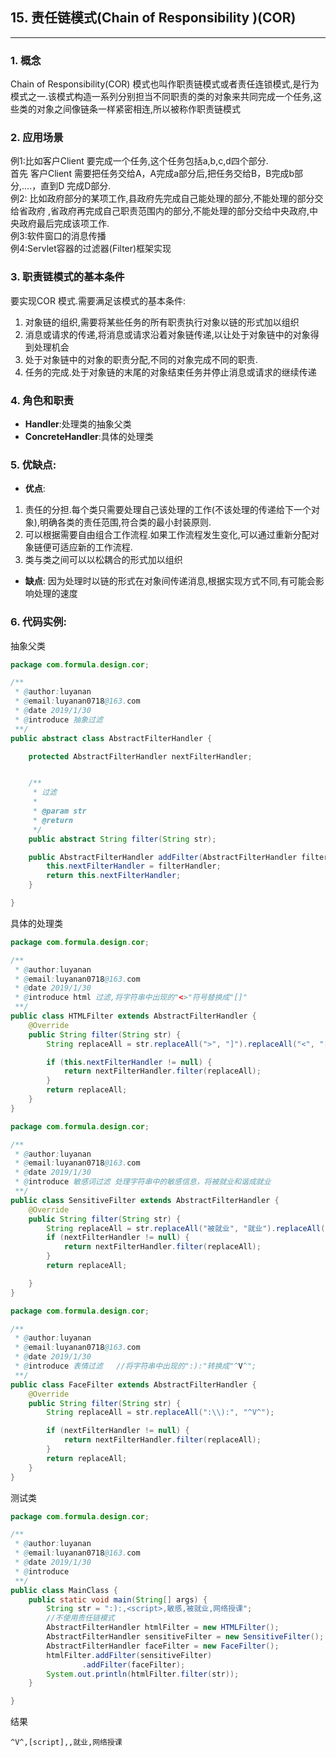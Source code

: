 ## 15. 责任链模式(Chain of Responsibility )(COR)

------


###  1. 概念
Chain of Responsibility(COR) 模式也叫作职责链模式或者责任连锁模式,是行为模式之一.该模式构造一系列分别担当不同职责的类的对象来共同完成一个任务,这些类的对象之间像链条一样紧密相连,所以被称作职责链模式
### 2. 应用场景
例1:比如客户Client 要完成一个任务,这个任务包括a,b,c,d四个部分.<br>
首先 客户Client 需要把任务交给A，A完成a部分后,把任务交给B，B完成b部分,....，直到D 完成D部分.<br>
例2: 比如政府部分的某项工作,县政府先完成自己能处理的部分,不能处理的部分交给省政府 ,省政府再完成自己职责范围内的部分,不能处理的部分交给中央政府,中央政府最后完成该项工作.<br>
例3:软件窗口的消息传播<br>
例4:Servlet容器的过滤器(Filter)框架实现
### 3. 职责链模式的基本条件
要实现COR 模式.需要满足该模式的基本条件:
1. 对象链的组织,需要将某些任务的所有职责执行对象以链的形式加以组织
2. 消息或请求的传递,将消息或请求沿着对象链传递,以让处于对象链中的对象得到处理机会
3. 处于对象链中的对象的职责分配,不同的对象完成不同的职责.
4. 任务的完成.处于对象链的末尾的对象结束任务并停止消息或请求的继续传递
### 4. 角色和职责
- **Handler**:处理类的抽象父类
- **ConcreteHandler**:具体的处理类
### 5. 优缺点:
- **优点**:

1. 责任的分担.每个类只需要处理自己该处理的工作(不该处理的传递给下一个对象),明确各类的责任范围,符合类的最小封装原则.
2. 可以根据需要自由组合工作流程.如果工作流程发生变化,可以通过重新分配对象链便可适应新的工作流程.
3. 类与类之间可以以松耦合的形式加以组织
- **缺点**:
 因为处理时以链的形式在对象间传递消息,根据实现方式不同,有可能会影响处理的速度
### 6. 代码实例:
抽象父类
```java
package com.formula.design.cor;

/**
 * @author:luyanan
 * @email:luyanan0718@163.com
 * @date 2019/1/30
 * @introduce 抽象过滤
 **/
public abstract class AbstractFilterHandler {

    protected AbstractFilterHandler nextFilterHandler;


    /**
     * 过滤
     *
     * @param str
     * @return
     */
    public abstract String filter(String str);

    public AbstractFilterHandler addFilter(AbstractFilterHandler filterHandler) {
        this.nextFilterHandler = filterHandler;
        return this.nextFilterHandler;
    }

}

```
具体的处理类
```java
package com.formula.design.cor;

/**
 * @author:luyanan
 * @email:luyanan0718@163.com
 * @date 2019/1/30
 * @introduce html 过滤,将字符串中出现的"<>"符号替换成"[]"
 **/
public class HTMLFilter extends AbstractFilterHandler {
    @Override
    public String filter(String str) {
        String replaceAll = str.replaceAll(">", "]").replaceAll("<", "[");

        if (this.nextFilterHandler != null) {
            return nextFilterHandler.filter(replaceAll);
        }
        return replaceAll;
    }
}

```
```java
package com.formula.design.cor;

/**
 * @author:luyanan
 * @email:luyanan0718@163.com
 * @date 2019/1/30
 * @introduce 敏感词过滤 处理字符串中的敏感信息，将被就业和谐成就业
 **/
public class SensitiveFilter extends AbstractFilterHandler {
    @Override
    public String filter(String str) {
        String replaceAll = str.replaceAll("被就业", "就业").replaceAll("敏感", "");
        if (nextFilterHandler != null) {
            return nextFilterHandler.filter(replaceAll);
        }
        return replaceAll;

    }
}

```
```java
package com.formula.design.cor;

/**
 * @author:luyanan
 * @email:luyanan0718@163.com
 * @date 2019/1/30
 * @introduce 表情过滤   //将字符串中出现的":):"转换成"^V^";
 **/
public class FaceFilter extends AbstractFilterHandler {
    @Override
    public String filter(String str) {
        String replaceAll = str.replaceAll(":\\):", "^V^");

        if (nextFilterHandler != null) {
            return nextFilterHandler.filter(replaceAll);
        }
        return replaceAll;
    }
}

```
测试类
```java
package com.formula.design.cor;

/**
 * @author:luyanan
 * @email:luyanan0718@163.com
 * @date 2019/1/30
 * @introduce
 **/
public class MainClass {
    public static void main(String[] args) {
        String str = ":):,<script>,敏感,被就业,网络授课";
        //不使用责任链模式
        AbstractFilterHandler htmlFilter = new HTMLFilter();
        AbstractFilterHandler sensitiveFilter = new SensitiveFilter();
        AbstractFilterHandler faceFilter = new FaceFilter();
        htmlFilter.addFilter(sensitiveFilter)
                .addFilter(faceFilter);
        System.out.println(htmlFilter.filter(str));
    }

}

```
结果
```
^V^,[script],,就业,网络授课
```
